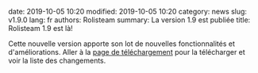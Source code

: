 date: 2019-10-05 10:20
modified: 2019-10-05 10:20
category: news
slug: v1.9.0
lang: fr
authors: Rolisteam
summary: La version 1.9 est publiée
title: Rolisteam 1.9 est là!


Cette nouvelle version apporte son lot de nouvelles fonctionnalités et d'améliorations.
Aller à la [page de téléchargement](/pages/download-fr.html) pour la télécharger et voir la liste des changements.
